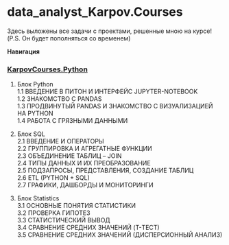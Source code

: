 # data_analyst_Karpov.Courses

Здесь выложены все задачи с проектами, решенные мною на курсе! (P.S. Он будет пополняться со временем)

**Навигация**  

### [KarpovCourses.Python](https://github.com/Aculanma/data_analyst_Karpov.Courses/tree/main/KarpovCourses.Python)
1. Блок Python  
  1.1 ВВЕДЕНИЕ В ПИТОН И ИНТЕРФЕЙС JUPYTER-NOTEBOOK  
  1.2 ЗНАКОМСТВО С PANDAS  
  1.3 ПРОДВИНУТЫЙ PANDAS И ЗНАКОМСТВО С ВИЗУАЛИЗАЦИЕЙ НА PYTHON  
  1.4 РАБОТА С ГРЯЗНЫМИ ДАННЫМИ  

2. Блок SQL  
  2.1 ВВЕДЕНИЕ И ОПЕРАТОРЫ  
  2.2 ГРУППИРОВКА И АГРЕГАТНЫЕ ФУНКЦИИ  
  2.3 ОБЪЕДИНЕНИЕ ТАБЛИЦ – JOIN  
  2.4 ТИПЫ ДАННЫХ И ИХ ПРЕОБРАЗОВАНИЕ  
  2.5 ПОДЗАПРОСЫ, ПРЕДСТАВЛЕНИЯ, СОЗДАНИЕ ТАБЛИЦ  
  2.6 ETL (PYTHON + SQL)  
  2.7 ГРАФИКИ, ДАШБОРДЫ И МОНИТОРИНГИ
  
3. Блок Statistics  
  3.1 ОСНОВНЫЕ ПОНЯТИЯ СТАТИСТИКИ  
  3.2 ПРОВЕРКА ГИПОТЕЗ  
  3.3 СТАТИСТИЧЕСКИЙ ВЫВОД  
  3.4 СРАВНЕНИЕ СРЕДНИХ ЗНАЧЕНИЙ (T-ТЕСТ)  
  3.5 СРАВНЕНИЕ СРЕДНИХ ЗНАЧЕНИЙ (ДИСПЕРСИОННЫЙ АНАЛИЗ)  
  
